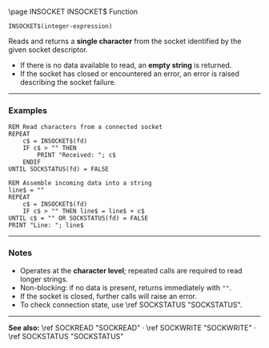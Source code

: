 \page INSOCKET INSOCKET$ Function

```basic
INSOCKET$(integer-expression)
```

Reads and returns a **single character** from the socket identified by the given socket descriptor.

* If there is no data available to read, an **empty string** is returned.
* If the socket has closed or encountered an error, an error is raised describing the socket failure.

---

### Examples

```basic
REM Read characters from a connected socket
REPEAT
    c$ = INSOCKET$(fd)
    IF c$ > "" THEN
        PRINT "Received: "; c$
    ENDIF
UNTIL SOCKSTATUS(fd) = FALSE
```

```basic
REM Assemble incoming data into a string
line$ = ""
REPEAT
    c$ = INSOCKET$(fd)
    IF c$ > "" THEN line$ = line$ + c$
UNTIL c$ = "" OR SOCKSTATUS(fd) = FALSE
PRINT "Line: "; line$
```

---

### Notes

* Operates at the **character level**; repeated calls are required to read longer strings.
* Non-blocking: if no data is present, returns immediately with `""`.
* If the socket is closed, further calls will raise an error.
* To check connection state, use \ref SOCKSTATUS "SOCKSTATUS".

---

**See also:**
\ref SOCKREAD "SOCKREAD" · \ref SOCKWRITE "SOCKWRITE" · \ref SOCKSTATUS "SOCKSTATUS"
